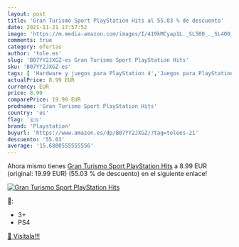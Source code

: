 ```yaml
---
layout: post
title: 'Gran Turismo Sport PlayStation Hits al 55.03 % de descuento'
date: 2021-11-21 17:57:52
image: 'https://m.media-amazon.com/images/I/419kMCyap1L._SL500_._SL400_.jpg'
comments: true
category: ofertas
author: 'tole.es'
slug: 'B07YY2JXGZ-es Gran Turismo Sport PlayStation Hits'
sku: 'B07YY2JXGZ-es'
tags: [ 'Hardware y juegos para PlayStation 4','Juegos para PlayStation 4','Videojuegos','playstation', ]
actualPrice: 8.99 EUR
currency: EUR
price: 8.99
comparePrice: 19.99 EUR
prodname: 'Gran Turismo Sport PlayStation Hits'
country: 'es'
flag: '🇪🇸'
brand: 'Playstation'
buyurl: 'https://www.amazon.es/dp/B07YY2JXGZ/?tag=tolees-21'
descuento: '55.03'
average: '15.6880555555556'
---
```


Ahora mismo tienes [Gran Turismo Sport PlayStation Hits](https://www.amazon.es/dp/B07YY2JXGZ/?tag=tolees-21) a 8.99 EUR (original: 19.99 EUR) (55.03 %  de descuento) en el siguiente enlace!

[![Gran Turismo Sport PlayStation Hits](https://m.media-amazon.com/images/I/419kMCyap1L._SL500_._SL400_.jpg)](https://www.amazon.es/dp/B07YY2JXGZ/?tag=tolees-21)

🔎:

- 3+
- PS4

[🛒 Visítala!!!](https://www.amazon.es/dp/B07YY2JXGZ/?tag=tolees-21)
